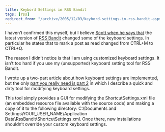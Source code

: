 ```yaml
---
title: Keybord Settings in RSS Bandit
tags: [rss]
redirect_from: "/archive/2005/12/03/keybord-settings-in-rss-bandit.aspx/"
---
```


I haven’t confirmed this myself, but I believe [Scott when he says
that](http://www.scottcreynolds.com/PermaLink.aspx?guid=86c13378-d2b2-4e6f-953c-6ae732662775)
the latest version of [RSS Bandit](http://www.rssbandit.org/) changed
some of the keyboard settings. In particular he states that to mark a
post as read changed from CTRL+M to CTRL+Q.

The reason I didn’t notice is that I am using customized keyboard
settings. It isn’t too hard if you use my (unsupported) keyboard setting
tool for RSS Bandit.

I wrote up a two-part article about how keyboard settings are
implemented, but the only [part you really need is part
2](https://haacked.com/archive/2005/03/22/2427.aspx) in which I describe
a quick and dirty tool for modifying keyboard settings.

This tool simply provides a GUI for modifying the ShortcutSettings.xml
file (an embedded resource file available with the source code) and
making a copy of it to the following directory: C:\\Documents and
Settings\\YOUR\_USER\_NAME\\Application
Data\\RssBandit\\ShortcutSettings.xml. Once there, new installations
shouldn’t override your custom keyboard settings.

